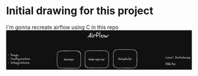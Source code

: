 # Initial drawing for this project
I'm gonna recreate airflow using C in this repo
![](images/Architeture.png)
